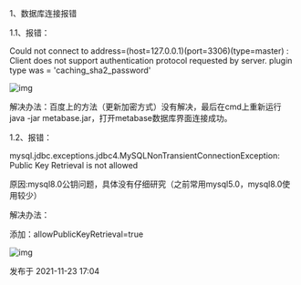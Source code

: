 1、数据库连接报错

1.1、报错：

Could not connect to address=(host=127.0.0.1)(port=3306)(type=master) : Client does not support authentication protocol requested by server. plugin type was = 'caching_sha2_password'

![img](https://pic1.zhimg.com/80/v2-8ad44b798a80b1ced797ece500ce29c4_1440w.png)

解决办法：百度上的方法（更新加密方式）没有解决，最后在cmd上重新运行 java -jar metabase.jar，打开metabase数据库界面连接成功。

1.2、报错：

mysql.jdbc.exceptions.jdbc4.MySQLNonTransientConnectionException: Public Key Retrieval is not allowed

原因:mysql8.0公钥问题，具体没有仔细研究（之前常用mysql5.0，mysql8.0使用较少）

解决办法：

添加：allowPublicKeyRetrieval=true

![img](https://pic3.zhimg.com/80/v2-ce25b4aa2662cc07da56778f13b8d3ca_1440w.jpg)



发布于 2021-11-23 17:04